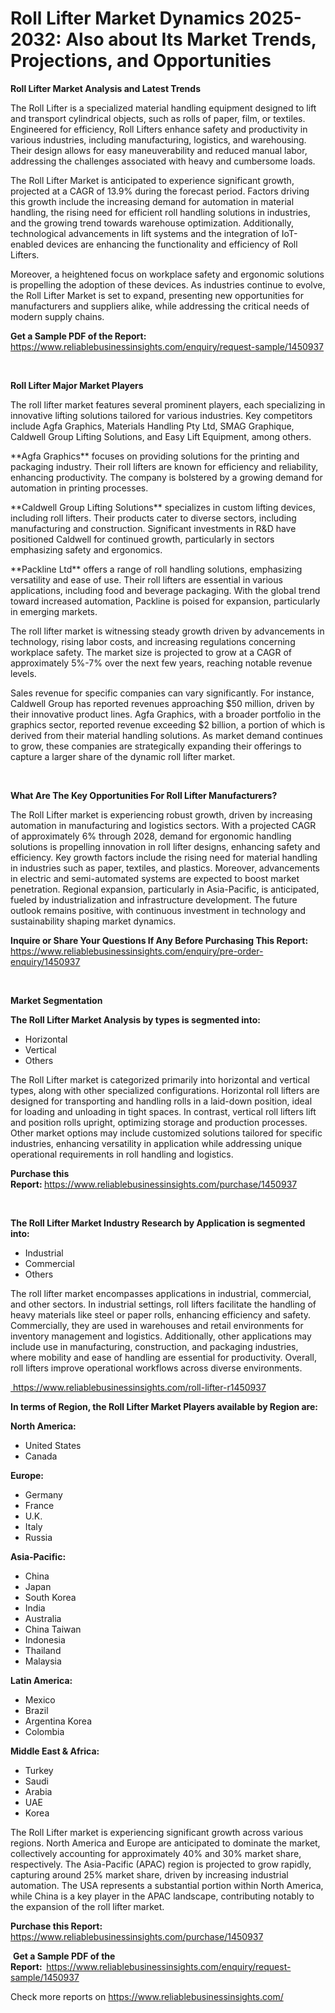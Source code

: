 <p><h1>Roll Lifter Market Dynamics 2025-2032: Also about Its Market Trends, Projections, and Opportunities</h1></p><p><strong>Roll Lifter Market Analysis and Latest Trends</strong></p>
<p><p>The Roll Lifter is a specialized material handling equipment designed to lift and transport cylindrical objects, such as rolls of paper, film, or textiles. Engineered for efficiency, Roll Lifters enhance safety and productivity in various industries, including manufacturing, logistics, and warehousing. Their design allows for easy maneuverability and reduced manual labor, addressing the challenges associated with heavy and cumbersome loads.</p><p>The Roll Lifter Market is anticipated to experience significant growth, projected at a CAGR of 13.9% during the forecast period. Factors driving this growth include the increasing demand for automation in material handling, the rising need for efficient roll handling solutions in industries, and the growing trend towards warehouse optimization. Additionally, technological advancements in lift systems and the integration of IoT-enabled devices are enhancing the functionality and efficiency of Roll Lifters.</p><p>Moreover, a heightened focus on workplace safety and ergonomic solutions is propelling the adoption of these devices. As industries continue to evolve, the Roll Lifter Market is set to expand, presenting new opportunities for manufacturers and suppliers alike, while addressing the critical needs of modern supply chains.</p></p>
<p><strong>Get a Sample PDF of the Report:&nbsp;</strong> <a href="https://www.reliablebusinessinsights.com/enquiry/request-sample/1450937?utm_campaign=3385&utm_medium=2&utm_source=Github&utm_content=ia&utm_term=09042025&utm_id=roll-lifter">https://www.reliablebusinessinsights.com/enquiry/request-sample/1450937</a></p>
<p>&nbsp;</p>
<p><strong>Roll Lifter Major Market Players</strong></p>
<p><p>The roll lifter market features several prominent players, each specializing in innovative lifting solutions tailored for various industries. Key competitors include Agfa Graphics, Materials Handling Pty Ltd, SMAG Graphique, Caldwell Group Lifting Solutions, and Easy Lift Equipment, among others.</p><p>**Agfa Graphics** focuses on providing solutions for the printing and packaging industry. Their roll lifters are known for efficiency and reliability, enhancing productivity. The company is bolstered by a growing demand for automation in printing processes. </p><p>**Caldwell Group Lifting Solutions** specializes in custom lifting devices, including roll lifters. Their products cater to diverse sectors, including manufacturing and construction. Significant investments in R&D have positioned Caldwell for continued growth, particularly in sectors emphasizing safety and ergonomics.</p><p>**Packline Ltd** offers a range of roll handling solutions, emphasizing versatility and ease of use. Their roll lifters are essential in various applications, including food and beverage packaging. With the global trend toward increased automation, Packline is poised for expansion, particularly in emerging markets.</p><p>The roll lifter market is witnessing steady growth driven by advancements in technology, rising labor costs, and increasing regulations concerning workplace safety. The market size is projected to grow at a CAGR of approximately 5%-7% over the next few years, reaching notable revenue levels.</p><p>Sales revenue for specific companies can vary significantly. For instance, Caldwell Group has reported revenues approaching $50 million, driven by their innovative product lines. Agfa Graphics, with a broader portfolio in the graphics sector, reported revenue exceeding $2 billion, a portion of which is derived from their material handling solutions. As market demand continues to grow, these companies are strategically expanding their offerings to capture a larger share of the dynamic roll lifter market.</p></p>
<p>&nbsp;</p>
<p><strong>What Are The Key Opportunities For Roll Lifter Manufacturers?</strong></p>
<p><p>The Roll Lifter market is experiencing robust growth, driven by increasing automation in manufacturing and logistics sectors. With a projected CAGR of approximately 6% through 2028, demand for ergonomic handling solutions is propelling innovation in roll lifter designs, enhancing safety and efficiency. Key growth factors include the rising need for material handling in industries such as paper, textiles, and plastics. Moreover, advancements in electric and semi-automated systems are expected to boost market penetration. Regional expansion, particularly in Asia-Pacific, is anticipated, fueled by industrialization and infrastructure development. The future outlook remains positive, with continuous investment in technology and sustainability shaping market dynamics.</p></p>
<p><strong>Inquire or Share Your Questions If Any Before Purchasing This Report:</strong> <a href="https://www.reliablebusinessinsights.com/enquiry/pre-order-enquiry/1450937?utm_campaign=3385&utm_medium=2&utm_source=Github&utm_content=ia&utm_term=09042025&utm_id=roll-lifter">https://www.reliablebusinessinsights.com/enquiry/pre-order-enquiry/1450937</a></p>
<p>&nbsp;</p>
<p><strong>Market Segmentation</strong></p>
<p><strong>The Roll Lifter Market Analysis by types is segmented into:</strong></p>
<p><ul><li>Horizontal</li><li>Vertical</li><li>Others</li></ul></p>
<p><p>The Roll Lifter market is categorized primarily into horizontal and vertical types, along with other specialized configurations. Horizontal roll lifters are designed for transporting and handling rolls in a laid-down position, ideal for loading and unloading in tight spaces. In contrast, vertical roll lifters lift and position rolls upright, optimizing storage and production processes. Other market options may include customized solutions tailored for specific industries, enhancing versatility in application while addressing unique operational requirements in roll handling and logistics.</p></p>
<p><strong>Purchase this Report:&nbsp;</strong><a href="https://www.reliablebusinessinsights.com/purchase/1450937?utm_campaign=3385&utm_medium=2&utm_source=Github&utm_content=ia&utm_term=09042025&utm_id=roll-lifter">https://www.reliablebusinessinsights.com/purchase/1450937</a></p>
<p>&nbsp;</p>
<p><strong>The Roll Lifter Market Industry Research by Application is segmented into:</strong></p>
<p><ul><li>Industrial</li><li>Commercial</li><li>Others</li></ul></p>
<p><p>The roll lifter market encompasses applications in industrial, commercial, and other sectors. In industrial settings, roll lifters facilitate the handling of heavy materials like steel or paper rolls, enhancing efficiency and safety. Commercially, they are used in warehouses and retail environments for inventory management and logistics. Additionally, other applications may include use in manufacturing, construction, and packaging industries, where mobility and ease of handling are essential for productivity. Overall, roll lifters improve operational workflows across diverse environments.</p></p>
<p><a href="https://www.reliablebusinessinsights.com/roll-lifter-r1450937?utm_campaign=3385&utm_medium=2&utm_source=Github&utm_content=ia&utm_term=09042025&utm_id=roll-lifter">&nbsp;https://www.reliablebusinessinsights.com/roll-lifter-r1450937</a></p>
<p><strong>In terms of Region, the Roll Lifter Market Players available by Region are:</strong></p>
<p>
    <p> <strong> North America: </strong>
        <ul>
            <li>United States</li>
            <li>Canada</li>
        </ul>
        </p> 
    <p> <strong> Europe: </strong>
        <ul>
            <li>Germany</li>
            <li>France</li>
            <li>U.K.</li>
            <li>Italy</li>
            <li>Russia</li>
        </ul>
        </p> 
    <p> <strong> Asia-Pacific: </strong>
        <ul>
            <li>China</li>
            <li>Japan</li>
            <li>South Korea</li>
            <li>India</li>
            <li>Australia</li>
            <li>China Taiwan</li>
            <li>Indonesia</li>
            <li>Thailand</li>
            <li>Malaysia</li>
        </ul>
        </p> 
    <p> <strong> Latin America: </strong>
        <ul>
            <li>Mexico</li>
            <li>Brazil</li>
            <li>Argentina Korea</li>
            <li>Colombia</li>
        </ul>
        </p> 
    <p> <strong> Middle East & Africa: </strong>
        <ul>
            <li>Turkey</li>
            <li>Saudi</li>
            <li>Arabia</li>
            <li>UAE</li>
            <li>Korea</li>
        </ul>
    </p>
    </p>
<p><p>The Roll Lifter market is experiencing significant growth across various regions. North America and Europe are anticipated to dominate the market, collectively accounting for approximately 40% and 30% market share, respectively. The Asia-Pacific (APAC) region is projected to grow rapidly, capturing around 25% market share, driven by increasing industrial automation. The USA represents a substantial portion within North America, while China is a key player in the APAC landscape, contributing notably to the expansion of the roll lifter market.</p></p>
<p><strong>Purchase this Report: </strong><a href="https://www.reliablebusinessinsights.com/purchase/1450937?utm_campaign=3385&utm_medium=2&utm_source=Github&utm_content=ia&utm_term=09042025&utm_id=roll-lifter">https://www.reliablebusinessinsights.com/purchase/1450937</a></p>
<p>&nbsp;<strong>Get a Sample PDF of the Report:&nbsp;&nbsp;</strong><a href="https://www.reliablebusinessinsights.com/enquiry/request-sample/1450937?utm_campaign=3385&utm_medium=2&utm_source=Github&utm_content=ia&utm_term=09042025&utm_id=roll-lifter">https://www.reliablebusinessinsights.com/enquiry/request-sample/1450937</a></p>
<p><strong></strong></p>
<p>Check more reports on <a href="https://www.reliablebusinessinsights.com/?utm_campaign=3385&utm_medium=2&utm_source=Github&utm_content=ia&utm_term=09042025&utm_id=roll-lifter">https://www.reliablebusinessinsights.com/</a></p>